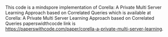This code is a mindspore implementation of Corella: A Private Multi Server Learning Approach based on Correlated Queries which is available at Corella: A Private Multi Server Learning Approach based on Correlated Queries
paperswidthcocde link is https://paperswithcode.com/paper/corella-a-private-multi-server-learning.
